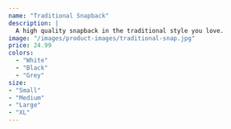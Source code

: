 ```yaml
---
name: "Traditional Snapback"
description: |
  A high quality snapback in the traditional style you love.
image: "/images/product-images/traditional-snap.jpg"
price: 24.99
colors:
  - "White"
  - "Black"
  - "Grey"
size:
- "Small"
- "Medium"
- "Large"
- "XL"
---
```

